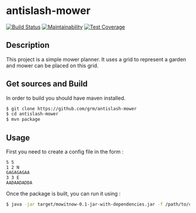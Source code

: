 # antislash-mower

[![Build Status](https://travis-ci.org/grm/antislash-mower.svg?branch=master)](https://travis-ci.org/grm/antislash-mower)
[![Maintainability](https://api.codeclimate.com/v1/badges/7e05c98c6ba538260db9/maintainability)](https://codeclimate.com/github/grm/antislash-mower/maintainability)
[![Test Coverage](https://api.codeclimate.com/v1/badges/7e05c98c6ba538260db9/test_coverage)](https://codeclimate.com/github/grm/antislash-mower/test_coverage)

## Description

This project is a simple mower planner.
It uses a grid to represent a garden and mower can be placed on this grid.

## Get sources and Build

In order to build you should have maven installed.
```bash
$ git clone https://github.com/grm/antislash-mower
$ cd antislash-mower
$ mvn package
```

## Usage

First you need to create a config file in the form :
```
5 5
1 2 N
GAGAGAGAA
3 3 E
AADAADADDA
```

Once the package is built, you can run it using :
```bash
$ java -jar target/mowitnow-0.1-jar-with-dependencies.jar -f /path/to/config/file
```